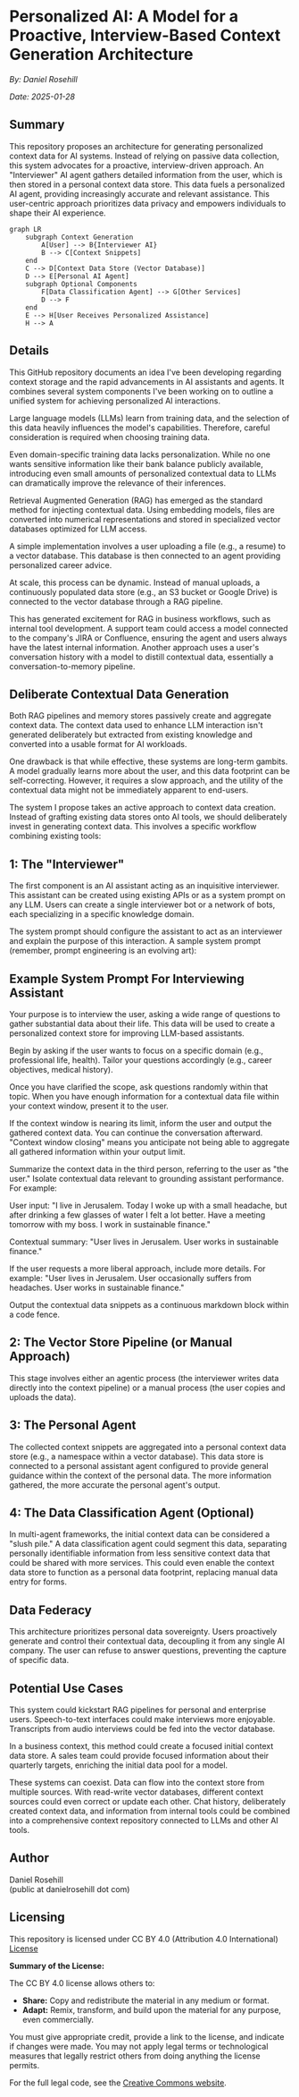 # Personalized AI: A Model for a Proactive, Interview-Based Context Generation Architecture

*By: Daniel Rosehill*

*Date: 2025-01-28*

## Summary

This repository proposes an architecture for generating personalized context data for AI systems.  Instead of relying on passive data collection, this system advocates for a proactive, interview-driven approach.  An "Interviewer" AI agent gathers detailed information from the user, which is then stored in a personal context data store.  This data fuels a personalized AI agent, providing increasingly accurate and relevant assistance. This user-centric approach prioritizes data privacy and empowers individuals to shape their AI experience.

```mermaid
graph LR
    subgraph Context Generation
        A[User] --> B{Interviewer AI}
        B --> C[Context Snippets]
    end
    C --> D[Context Data Store (Vector Database)]
    D --> E[Personal AI Agent]
    subgraph Optional Components
        F[Data Classification Agent] --> G[Other Services]
        D --> F
    end
    E --> H[User Receives Personalized Assistance]
    H --> A
```

## Details

This GitHub repository documents an idea I've been developing regarding context storage and the rapid advancements in AI assistants and agents.  It combines several system components I've been working on to outline a unified system for achieving personalized AI interactions.

Large language models (LLMs) learn from training data, and the selection of this data heavily influences the model's capabilities. Therefore, careful consideration is required when choosing training data.

Even domain-specific training data lacks personalization.  While no one wants sensitive information like their bank balance publicly available, introducing even small amounts of personalized contextual data to LLMs can dramatically improve the relevance of their inferences.

Retrieval Augmented Generation (RAG) has emerged as the standard method for injecting contextual data.  Using embedding models, files are converted into numerical representations and stored in specialized vector databases optimized for LLM access.

A simple implementation involves a user uploading a file (e.g., a resume) to a vector database. This database is then connected to an agent providing personalized career advice.

At scale, this process can be dynamic.  Instead of manual uploads, a continuously populated data store (e.g., an S3 bucket or Google Drive) is connected to the vector database through a RAG pipeline.

This has generated excitement for RAG in business workflows, such as internal tool development.  A support team could access a model connected to the company's JIRA or Confluence, ensuring the agent and users always have the latest internal information.  Another approach uses a user's conversation history with a model to distill contextual data, essentially a conversation-to-memory pipeline.

## Deliberate Contextual Data Generation

Both RAG pipelines and memory stores passively create and aggregate context data. The context data used to enhance LLM interaction isn't generated deliberately but extracted from existing knowledge and converted into a usable format for AI workloads.

One drawback is that while effective, these systems are long-term gambits.  A model gradually learns more about the user, and this data footprint can be self-correcting. However, it requires a slow approach, and the utility of the contextual data might not be immediately apparent to end-users.

The system I propose takes an active approach to context data creation.  Instead of grafting existing data stores onto AI tools, we should deliberately invest in generating context data.  This involves a specific workflow combining existing tools:

## 1: The "Interviewer"

The first component is an AI assistant acting as an inquisitive interviewer.  This assistant can be created using existing APIs or as a system prompt on any LLM.  Users can create a single interviewer bot or a network of bots, each specializing in a specific knowledge domain.

The system prompt should configure the assistant to act as an interviewer and explain the purpose of this interaction.  A sample system prompt (remember, prompt engineering is an evolving art):

## Example System Prompt For Interviewing Assistant

Your purpose is to interview the user, asking a wide range of questions to gather substantial data about their life. This data will be used to create a personalized context store for improving LLM-based assistants.

Begin by asking if the user wants to focus on a specific domain (e.g., professional life, health). Tailor your questions accordingly (e.g., career objectives, medical history).

Once you have clarified the scope, ask questions randomly within that topic. When you have enough information for a contextual data file within your context window, present it to the user.

If the context window is nearing its limit, inform the user and output the gathered context data. You can continue the conversation afterward. "Context window closing" means you anticipate not being able to aggregate all gathered information within your output limit.

Summarize the context data in the third person, referring to the user as "the user." Isolate contextual data relevant to grounding assistant performance. For example:

User input: "I live in Jerusalem. Today I woke up with a small headache, but after drinking a few glasses of water I felt a lot better. Have a meeting tomorrow with my boss. I work in sustainable finance."

Contextual summary: "User lives in Jerusalem. User works in sustainable finance."

If the user requests a more liberal approach, include more details. For example: "User lives in Jerusalem. User occasionally suffers from headaches. User works in sustainable finance."

Output the contextual data snippets as a continuous markdown block within a code fence.


## 2: The Vector Store Pipeline (or Manual Approach)

This stage involves either an agentic process (the interviewer writes data directly into the context pipeline) or a manual process (the user copies and uploads the data).

## 3: The Personal Agent

The collected context snippets are aggregated into a personal context data store (e.g., a namespace within a vector database). This data store is connected to a personal assistant agent configured to provide general guidance within the context of the personal data. The more information gathered, the more accurate the personal agent's output.

## 4: The Data Classification Agent (Optional)

In multi-agent frameworks, the initial context data can be considered a "slush pile." A data classification agent could segment this data, separating personally identifiable information from less sensitive context data that could be shared with more services.  This could even enable the context data store to function as a personal data footprint, replacing manual data entry for forms.

## Data Federacy

This architecture prioritizes personal data sovereignty.  Users proactively generate and control their contextual data, decoupling it from any single AI company. The user can refuse to answer questions, preventing the capture of specific data.

## Potential Use Cases

This system could kickstart RAG pipelines for personal and enterprise users.  Speech-to-text interfaces could make interviews more enjoyable. Transcripts from audio interviews could be fed into the vector database.

In a business context, this method could create a focused initial context data store.  A sales team could provide focused information about their quarterly targets, enriching the initial data pool for a model.

These systems can coexist. Data can flow into the context store from multiple sources. With read-write vector databases, different context sources could even correct or update each other. Chat history, deliberately created context data, and information from internal tools could be combined into a comprehensive context repository connected to LLMs and other AI tools.


## Author

Daniel Rosehill  
(public at danielrosehill dot com)

## Licensing

This repository is licensed under CC BY 4.0 (Attribution 4.0 International)
[License](https://creativecommons.org/licenses/by/4.0/)

**Summary of the License:**

The CC BY 4.0 license allows others to:

* **Share:** Copy and redistribute the material in any medium or format.
* **Adapt:** Remix, transform, and build upon the material for any purpose, even commercially.

You must give appropriate credit, provide a link to the license, and indicate if changes were made. You may not apply legal terms or technological measures that legally restrict others from doing anything the license permits.

For the full legal code, see the [Creative Commons website](https://creativecommons.org/licenses/by/4.0/legalcode).